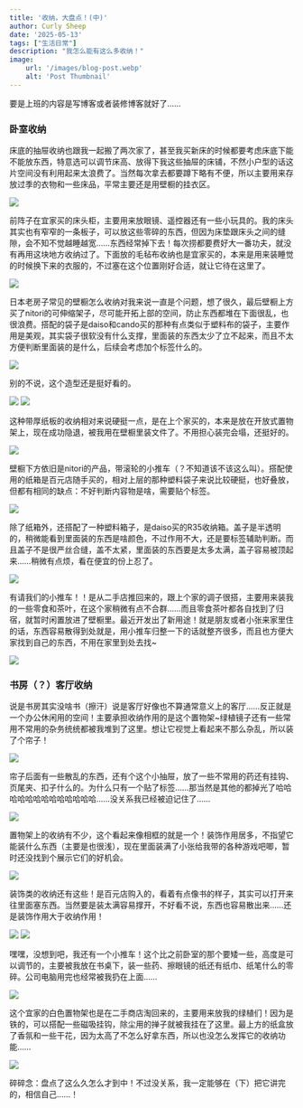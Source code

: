 ```yaml
---
title: '收纳，大盘点！(中)'
author: Curly Sheep
date: '2025-05-13'
tags: ["生活日常"]
description: "我怎么能有这么多收纳！"
image:
    url: '/images/blog-post.webp'
    alt: 'Post Thumbnail'
---
```


<p class='foreword my-3'>要是上班的内容是写博客或者装修博客就好了……</p>

<div class="divider mb-3 mx-auto"></div>

<h3 class='pl-4 border-l-4 mb-4 text-lg'>卧室收纳</h3>

床底的抽屉收纳也跟我一起搬了两次家了，甚至我买新床的时候都要考虑床底下能不能放东西，特意选可以调节床高、放得下我这些抽屉的床铺，不然小户型的话这片空间没有利用起来太浪费了。当然每次拿去都要蹲下略有不便，所以主要用来存放过季的衣物和一些床品，平常主要还是用壁橱的挂衣区。

<img src="/images/post-2-49.jpg" role="presentation"  class='h-[300px] pl-4 mx-auto my-3' decoding="async">

前阵子在宜家买的床头柜，主要用来放眼镜、遥控器还有一些小玩具的。我的床头其实也有窄窄的一条板子，可以放这些零碎的东西，但因为床垫跟床头之间的缝隙，会不知不觉越睡越宽……东西经常掉下去！每次捞都要费好大一番功夫，就没有再用这块地方收纳过了。下面放的毛毡布收纳也是宜家买的，本来是用来装睡觉的时候换下来的衣服的，不过塞在这个位置刚好合适，就让它待在这里了。

<img src="/images/post-2-34.jpg" role="presentation"  class='h-[300px] pl-4 mx-auto my-3' decoding="async">

日本老房子常见的壁橱怎么收纳对我来说一直是个问题，想了很久，最后壁橱上方买了nitori的可伸缩架子，尽可能开拓上部的空间，防止东西都堆在下面很乱，也很浪费。搭配的袋子是daiso和cando买的那种有点类似于塑料布的袋子，主要作用是美观，其实袋子很软没有什么支撑，里面装的东西太少了立不起来，而且不太方便判断里面装的是什么，后续会考虑加个标签什么的。

<img src="/images/post-2-50.jpeg" role="presentation"  class='h-[300px] pl-4 mx-auto my-3' decoding="async">

别的不说，这个造型还是挺好看的。

<div class='flex sm:flex-row flex-col'>
<img src="/images/post-2-10.jpg" role="presentation"  class='h-[200px] pl-4 mx-auto my-3' decoding="async">
<img src="/images/post-2-11.jpg" role="presentation"  class='h-[200px] pl-4 mx-auto my-3' decoding="async">
</div>

这种带厚纸板的收纳相对来说硬挺一点，是在上个家买的，本来是放在开放式置物架上，现在成功隐退，被我用在壁橱里装文件了。不用担心装完会塌，还挺好的。

<img src="/images/post-2-12.jpg" role="presentation"  class='h-[300px] pl-4 mx-auto my-3' decoding="async">

壁橱下方依旧是nitori的产品，带滚轮的小推车（？不知道该不该这么叫）。搭配使用的纸箱是百元店随手买的，相对上层的那种塑料袋子来说比较硬挺，也好叠放，但都有相同的缺点：不好判断内容物是啥，需要贴个标签。

<img src="/images/post-2-21.jpg" role="presentation"  class='h-[300px] pl-4 mx-auto my-3' decoding="async">

除了纸箱外，还搭配了一种塑料箱子，是daiso买的R35收纳箱。盖子是半透明的，稍微能看到里面装的东西是啥颜色，不过作用不大，还是要标签辅助判断。而且盖子不是很严丝合缝，盖不太紧，里面装的东西要是太多太满，盖子容易被顶起来……稍微有点烦，看在便宜的份上忍了。

<img src="/images/post-2-22.jpg" role="presentation"  class='h-[300px] pl-4 mx-auto my-3' decoding="async">

有请我们的小推车！！是从二手店推回来的，跟上个家的调子很搭，主要用来装我的一些零食和茶叶，在这个家稍微有点不合群……而且零食茶叶都各自找到了归宿，就暂时闲置放进了壁橱里。最近开发出了新用途！就是朋友或者小张来家里住的话，东西容易散得到处就是，用小推车归整一下的话就整齐很多，而且也方便大家找到自己的东西，不用在家里到处去找~

<img src="/images/post-2-13.jpg" role="presentation"  class='h-[300px] pl-4 mx-auto my-3' decoding="async">

<h3 class='pl-4 border-l-4 mb-4'>书房（？）客厅收纳</h3>

说是书房其实没啥书（擦汗）说是客厅好像也不算通常意义上的客厅……反正就是一个办公休闲用的空间！主要承担收纳作用的是这个置物架~绿植镜子还有一些常用不常用的杂务统统都被我堆到了这里。想让它视觉上看起来不那么杂乱，所以装了个帘子！

<img src="/images/post-2-51.jpeg" role="presentation" decoding="async" class='h-[300px] pl-4 mx-auto my-3'>

帘子后面有一些散乱的东西，还有个这个小抽屉，放了一些不常用的药还有挂钩、页尾夹、扣子什么的。为什么只有一个贴了标签……那当然是其他的都掉光了哈哈哈哈哈哈哈哈哈哈哈哈哈……没关系我已经被迫记住了……

<img src="/images/post-2-16.jpg" role="presentation" decoding="async" class='h-[300px] pl-4 mx-auto my-3'>

置物架上的收纳有不少，这个看起来像相框的就是一个！装饰作用居多，不指望它能装什么东西（主要是也很浅），现在里面装满了小张给我带的各种游戏吧唧，暂时还没找到个展示它们的好机会。

<img src="/images/post-2-17.jpg" role="presentation" decoding="async" class='h-[300px] pl-4 mx-auto my-3'>

装饰类的收纳还有这些！是百元店购入的，看着有点像书的样子，其实可以打开来往里面塞东西。当然要是装太满容易撑开，不好看不说，东西也容易散出来……还是装饰作用大于收纳作用！

<div class='flex sm:flex-row flex-col'>
<img src="/images/post-2-18.jpg" role="presentation"  class='h-[250px] pl-4 mx-auto my-3' decoding="async">

<img src="/images/post-2-19.jpg" role="presentation"  class='h-[250px] pl-4 mx-auto my-3' decoding="async">
</div>

嘿嘿，没想到吧，我还有一个小推车！这个比之前卧室的那个要矮一些，高度是可以调节的，主要被我放在书桌下，装一些药、擦眼镜的纸还有纸巾、纸笔什么的零碎。公司电脑用完也经常被我扔在上面……

<img src="/images/post-2-14.jpg" role="presentation"  class='h-[300px] pl-4 mx-auto my-3' decoding="async">

这个宜家的白色置物架也是在二手商店淘回来的，主要用来放我的绿植们！因为是铁的，可以搭配一些磁吸挂钩，除尘用的掸子就被我挂在了这里。最上方的纸盒放了香氛和一些干花，因为太高了不怎么好拿东西，所以也没怎么发挥它的收纳功能……

<img src="/images/post-2-29.jpg" role="presentation"  class='h-[300px] pl-4 mx-auto my-3' decoding="async">

<div class="divider my-3 mx-auto"></div>
<p class='foreword'>碎碎念：盘点了这么久怎么才到中！不过没关系，我一定能够在（下）把它讲完的，相信自己……！</p>
